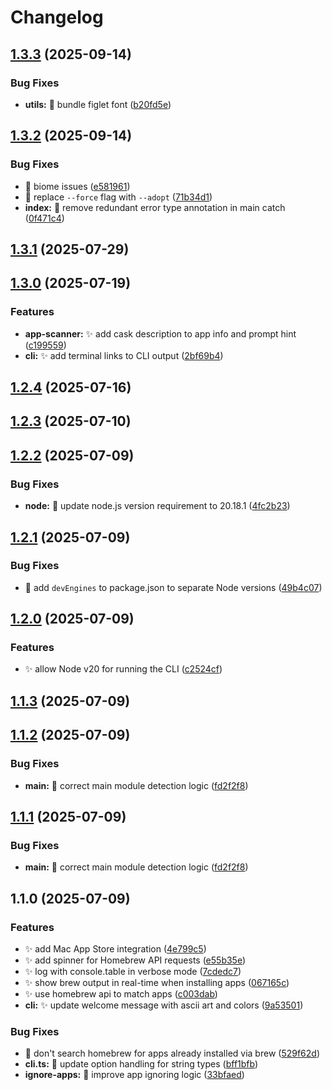 # Changelog

## [1.3.3](https://github.com/deepfriedmind/convert-apps-to-homebrew/compare/1.3.2...1.3.3) (2025-09-14)

### Bug Fixes

* **utils:** 🐛 bundle figlet font ([b20fd5e](https://github.com/deepfriedmind/convert-apps-to-homebrew/commit/b20fd5eacce0b54ef544e4148954adcaa6061f5b))

## [1.3.2](https://github.com/deepfriedmind/convert-apps-to-homebrew/compare/1.3.1...1.3.2) (2025-09-14)

### Bug Fixes

* 🐛 biome issues ([e581961](https://github.com/deepfriedmind/convert-apps-to-homebrew/commit/e581961e22d2ea9ceddb134fd1274e4b3ebd76b9))
* 🐛 replace `--force` flag with `--adopt` ([71b34d1](https://github.com/deepfriedmind/convert-apps-to-homebrew/commit/71b34d11aa90cbafca8116def6379118c9cc844b))
* **index:** 🐛 remove redundant error type annotation in main catch ([0f471c4](https://github.com/deepfriedmind/convert-apps-to-homebrew/commit/0f471c4665ad87125f169e6cfbefd8af4e3404e5))

## [1.3.1](https://github.com/deepfriedmind/convert-apps-to-homebrew/compare/1.3.0...1.3.1) (2025-07-29)

## [1.3.0](https://github.com/deepfriedmind/convert-apps-to-homebrew/compare/1.2.4...1.3.0) (2025-07-19)

### Features

* **app-scanner:** ✨ add cask description to app info and prompt hint ([c199559](https://github.com/deepfriedmind/convert-apps-to-homebrew/commit/c1995595a6eb662d0223f94d1e553518d667ea91))
* **cli:** ✨ add terminal links to CLI output ([2bf69b4](https://github.com/deepfriedmind/convert-apps-to-homebrew/commit/2bf69b4384ac689ab8ff20b02a84e04c5f54d3f3))

## [1.2.4](https://github.com/deepfriedmind/convert-apps-to-homebrew/compare/1.2.3...1.2.4) (2025-07-16)

## [1.2.3](https://github.com/deepfriedmind/convert-apps-to-homebrew/compare/1.2.2...1.2.3) (2025-07-10)

## [1.2.2](https://github.com/deepfriedmind/convert-apps-to-homebrew/compare/1.2.1...1.2.2) (2025-07-09)

### Bug Fixes

* **node:** 🐛 update node.js version requirement to 20.18.1 ([4fc2b23](https://github.com/deepfriedmind/convert-apps-to-homebrew/commit/4fc2b230d9086236bf6827eb7f90f613d3fb38a3))

## [1.2.1](https://github.com/deepfriedmind/convert-apps-to-homebrew/compare/1.2.0...1.2.1) (2025-07-09)

### Bug Fixes

* 🐛 add `devEngines` to package.json to separate Node versions ([49b4c07](https://github.com/deepfriedmind/convert-apps-to-homebrew/commit/49b4c070d011b08147bfccac035544f04c3c3ed7))

## [1.2.0](https://github.com/deepfriedmind/convert-apps-to-homebrew/compare/1.1.3...1.2.0) (2025-07-09)

### Features

* ✨ allow Node v20 for running the CLI ([c2524cf](https://github.com/deepfriedmind/convert-apps-to-homebrew/commit/c2524cfc384df5ec532991b20dfc3279d6776c89))

## [1.1.3](https://github.com/deepfriedmind/convert-apps-to-homebrew/compare/1.1.2...1.1.3) (2025-07-09)

## [1.1.2](https://github.com/deepfriedmind/convert-apps-to-homebrew/compare/1.1.0...1.1.2) (2025-07-09)

### Bug Fixes

* **main:** 🐛 correct main module detection logic ([fd2f2f8](https://github.com/deepfriedmind/convert-apps-to-homebrew/commit/fd2f2f8f71b00b5c16495e86f24108f3286720af))

## [1.1.1](https://github.com/deepfriedmind/convert-apps-to-homebrew/compare/1.1.0...1.1.1) (2025-07-09)

### Bug Fixes

* **main:** 🐛 correct main module detection logic ([fd2f2f8](https://github.com/deepfriedmind/convert-apps-to-homebrew/commit/fd2f2f8f71b00b5c16495e86f24108f3286720af))

## 1.1.0 (2025-07-09)

### Features

* ✨ add Mac App Store integration ([4e799c5](https://github.com/deepfriedmind/convert-apps-to-homebrew/commit/4e799c58b966d07a3f05a3e5ac7437bb3c4a2711))
* ✨ add spinner for Homebrew API requests ([e55b35e](https://github.com/deepfriedmind/convert-apps-to-homebrew/commit/e55b35e040e98671eeae26520072fa379255afa7))
* ✨ log with console.table in verbose mode ([7cdedc7](https://github.com/deepfriedmind/convert-apps-to-homebrew/commit/7cdedc7aad7b14c10f7d54919d9dd35af26af36b))
* ✨ show brew output in real-time when installing apps ([067165c](https://github.com/deepfriedmind/convert-apps-to-homebrew/commit/067165caf8e7147536754992bf889a2fc58ce408))
* ✨ use homebrew api to match apps ([c003dab](https://github.com/deepfriedmind/convert-apps-to-homebrew/commit/c003dab09491c65240741edf4d8e3d0c7a60d149))
* **cli:** ✨ update welcome message with ascii art and colors ([9a53501](https://github.com/deepfriedmind/convert-apps-to-homebrew/commit/9a535012f03a90d1212aa54daf844a7ab2f07d65))

### Bug Fixes

* 🐛 don't search homebrew for apps already installed via brew ([529f62d](https://github.com/deepfriedmind/convert-apps-to-homebrew/commit/529f62d929047469098e651723d3851804de6167))
* **cli.ts:** 🐛 update option handling for string types ([bff1bfb](https://github.com/deepfriedmind/convert-apps-to-homebrew/commit/bff1bfb0e08c2b29e619a4af2f006d0c554323ac))
* **ignore-apps:** 🐛 improve app ignoring logic ([33bfaed](https://github.com/deepfriedmind/convert-apps-to-homebrew/commit/33bfaed8db40d32f8d0f4a9f15f1944da705524f))
